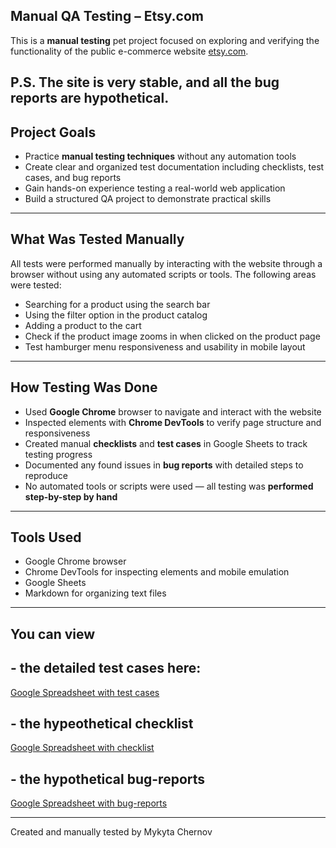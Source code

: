 ## Manual QA Testing – Etsy.com

This is a **manual testing** pet project focused on exploring and verifying the functionality of the public e-commerce website [etsy.com](https://www.etsy.com).

P.S. The site is very stable, and all the bug reports are hypothetical.
---

## Project Goals

- Practice **manual testing techniques** without any automation tools
- Create clear and organized test documentation including checklists, test cases, and bug reports
- Gain hands-on experience testing a real-world web application
- Build a structured QA project to demonstrate practical skills

---

##  What Was Tested Manually

All tests were performed manually by interacting with the website through a browser without using any automated scripts or tools. The following areas were tested:

- Searching for a product using the search bar
- Using the filter option in the product catalog
- Adding a product to the cart
- Check if the product image zooms in when clicked on the product page
- Test hamburger menu responsiveness and usability in mobile layout

---

##  How Testing Was Done

- Used **Google Chrome** browser to navigate and interact with the website
- Inspected elements with **Chrome DevTools** to verify page structure and responsiveness
- Created manual **checklists** and **test cases** in Google Sheets to track testing progress
- Documented any found issues in **bug reports** with detailed steps to reproduce 
- No automated tools or scripts were used — all testing was **performed step-by-step by hand**

---

##  Tools Used

- Google Chrome browser
- Chrome DevTools for inspecting elements and mobile emulation
- Google Sheets 
- Markdown for organizing text files

---

## You can view 
## - the detailed test cases here:
 [Google Spreadsheet with test cases](https://docs.google.com/spreadsheets/d/1ZH76MnrpBV00_qmPL7EmAQlK1_4tr4yntJQNX1h6knw/edit?usp=sharing)
 ## - the hypeothetical checklist 
  [Google Spreadsheet with checklist](https://docs.google.com/spreadsheets/d/1XzB_B4fq_07Y3N99-IeqLLAfvzuLza3nwqYI9Hr09GQ/edit?usp=sharing)
  ## - the hypothetical bug-reports 
  [Google Spreadsheet with bug-reports](https://docs.google.com/spreadsheets/d/1SqJaHeoqrXOY0Wa-cpOF6u17FZa0xzfOJMGG-cYr_HM/edit?usp=sharing)
 
---
Created and manually tested by Mykyta Chernov 
